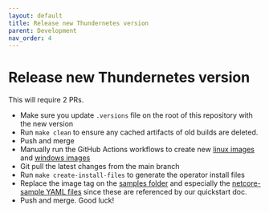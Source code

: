```yaml
---
layout: default
title: Release new Thundernetes version
parent: Development
nav_order: 4
---
```


# Release new Thundernetes version

This will require 2 PRs.

- Make sure you update `.versions` file on the root of this repository with the new version
- Run `make clean` to ensure any cached artifacts of old builds are deleted.
- Push and merge
- Manually run the GitHub Actions workflows to create new [linux images](https://github.com/PlayFab/thundernetes/actions/workflows/publish.yml) and [windows images](https://github.com/PlayFab/thundernetes/actions/workflows/publish-windows.yml)
- Git pull the latest changes from the main branch
- Run `make create-install-files` to generate the operator install files
- Replace the image tag on the [samples folder](https://github.com/PlayFab/thundernetes/samples/) and especially the [netcore-sample YAML files](https://github.com/PlayFab/thundernetes/samples/netcore) since these are referenced by our quickstart doc.
- Push and merge. Good luck!
